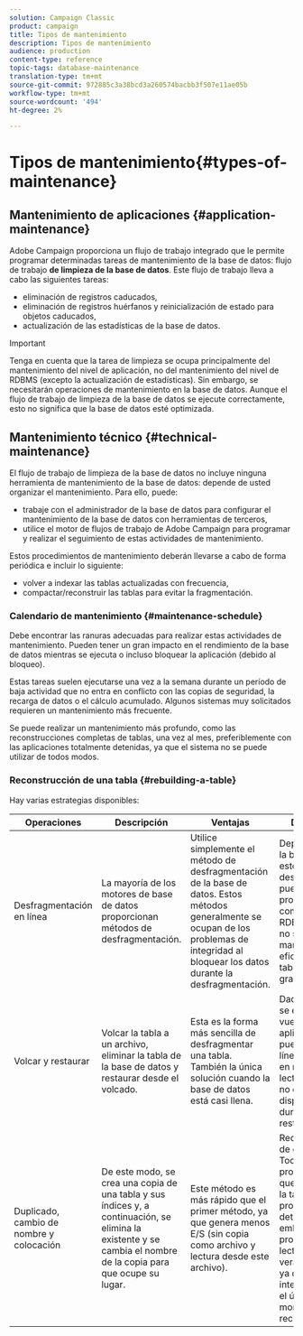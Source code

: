 ```yaml
---
solution: Campaign Classic
product: campaign
title: Tipos de mantenimiento
description: Tipos de mantenimiento
audience: production
content-type: reference
topic-tags: database-maintenance
translation-type: tm+mt
source-git-commit: 972885c3a38bcd3a260574bacbb3f507e11ae05b
workflow-type: tm+mt
source-wordcount: '494'
ht-degree: 2%

---
```



# Tipos de mantenimiento{#types-of-maintenance}

## Mantenimiento de aplicaciones {#application-maintenance}

Adobe Campaign proporciona un flujo de trabajo integrado que le permite programar determinadas tareas de mantenimiento de la base de datos: flujo de trabajo **de limpieza de la base de datos**. Este flujo de trabajo lleva a cabo las siguientes tareas:

* eliminación de registros caducados,
* eliminación de registros huérfanos y reinicialización de estado para objetos caducados,
* actualización de las estadísticas de la base de datos.

>[!IMPORTANT]
>
>Tenga en cuenta que la tarea de limpieza se ocupa principalmente del mantenimiento del nivel de aplicación, no del mantenimiento del nivel de RDBMS (excepto la actualización de estadísticas). Sin embargo, se necesitarán operaciones de mantenimiento en la base de datos. Aunque el flujo de trabajo de limpieza de la base de datos se ejecute correctamente, esto no significa que la base de datos esté optimizada.

## Mantenimiento técnico {#technical-maintenance}

El flujo de trabajo de limpieza de la base de datos no incluye ninguna herramienta de mantenimiento de la base de datos: depende de usted organizar el mantenimiento. Para ello, puede:

* trabaje con el administrador de la base de datos para configurar el mantenimiento de la base de datos con herramientas de terceros,
* utilice el motor de flujos de trabajo de Adobe Campaign para programar y realizar el seguimiento de estas actividades de mantenimiento.

Estos procedimientos de mantenimiento deberán llevarse a cabo de forma periódica e incluir lo siguiente:

* volver a indexar las tablas actualizadas con frecuencia,
* compactar/reconstruir las tablas para evitar la fragmentación.

### Calendario de mantenimiento {#maintenance-schedule}

Debe encontrar las ranuras adecuadas para realizar estas actividades de mantenimiento. Pueden tener un gran impacto en el rendimiento de la base de datos mientras se ejecuta o incluso bloquear la aplicación (debido al bloqueo).

Estas tareas suelen ejecutarse una vez a la semana durante un período de baja actividad que no entra en conflicto con las copias de seguridad, la recarga de datos o el cálculo acumulado. Algunos sistemas muy solicitados requieren un mantenimiento más frecuente.

Se puede realizar un mantenimiento más profundo, como las reconstrucciones completas de tablas, una vez al mes, preferiblemente con las aplicaciones totalmente detenidas, ya que el sistema no se puede utilizar de todos modos.

### Reconstrucción de una tabla {#rebuilding-a-table}

Hay varias estrategias disponibles:

<table> 
 <thead> 
  <tr> 
   <th> Operaciones </th> 
   <th> Descripción </th> 
   <th> Ventajas </th> 
   <th> Desventajas </th> 
  </tr> 
 </thead> 
 <tbody> 
  <tr> 
   <td> Desfragmentación en línea<br /> </td> 
   <td> La mayoría de los motores de base de datos proporcionan métodos de desfragmentación.<br /> </td> 
   <td> Utilice simplemente el método de desfragmentación de la base de datos. Estos métodos generalmente se ocupan de los problemas de integridad al bloquear los datos durante la desfragmentación.<br /> </td> 
   <td> Dependiendo de la base de datos, estos métodos de desfragmentación pueden proporcionarse como una opción RDBMS (Oracle) y no siempre son la manera más eficiente de tratar tablas más grandes.<br /> </td> 
  </tr> 
  <tr> 
   <td> Volcar y restaurar<br /> </td> 
   <td> Volcar la tabla a un archivo, eliminar la tabla de la base de datos y restaurar desde el volcado.<br /> </td> 
   <td> Esta es la forma más sencilla de desfragmentar una tabla. También la única solución cuando la base de datos está casi llena.<br /> </td> 
   <td> Dado que la tabla se elimina y se vuelve a crear, la aplicación no se puede dejar en línea, ni siquiera en modo de solo lectura (la tabla no está disponible durante la fase de restauración).<br /> </td> 
  </tr> 
  <tr> 
   <td> Duplicado, cambio de nombre y colocación<br /> </td> 
   <td> De este modo, se crea una copia de una tabla y sus índices y, a continuación, se elimina la existente y se cambia el nombre de la copia para que ocupe su lugar.<br /> </td> 
   <td> Este método es más rápido que el primer método, ya que genera menos E/S (sin copia como archivo y lectura desde este archivo).<br /> </td> 
   <td> Requiere el doble de espacio.<br /> Todos los procesos activos que escriben en la tabla durante el proceso deben detenerse. Sin embargo, los procesos de lectura no se verán afectados, ya que la tabla se intercambiará en el último momento una vez reconstruida. <br /> </td> 
  </tr> 
 </tbody> 
</table>

